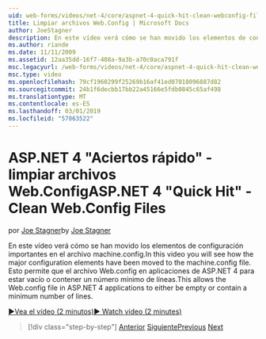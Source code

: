 ```yaml
---
uid: web-forms/videos/net-4/core/aspnet-4-quick-hit-clean-webconfig-files
title: Limpiar archivos Web.Config | Microsoft Docs
author: JoeStagner
description: En este vídeo verá cómo se han movido los elementos de configuración importantes en el archivo machine.config. Esto permite que el archivo Web.config en la aplicación de ASP.NET 4...
ms.author: riande
ms.date: 11/11/2009
ms.assetid: 12aa35dd-16f7-408a-9a3b-a70c0aca791f
msc.legacyurl: /web-forms/videos/net-4/core/aspnet-4-quick-hit-clean-webconfig-files
msc.type: video
ms.openlocfilehash: 79cf1960299f25269b16af41ed07018096887d82
ms.sourcegitcommit: 24b1f6decbb17bb22a45166e5fdb0845c65af498
ms.translationtype: MT
ms.contentlocale: es-ES
ms.lasthandoff: 03/01/2019
ms.locfileid: "57063522"
---
```

<a name="aspnet-4-quick-hit---clean-webconfig-files"></a><span data-ttu-id="0cb02-104">ASP.NET 4 "Aciertos rápido" - limpiar archivos Web.Config</span><span class="sxs-lookup"><span data-stu-id="0cb02-104">ASP.NET 4 "Quick Hit" - Clean Web.Config Files</span></span>
====================
<span data-ttu-id="0cb02-105">por [Joe Stagner](https://github.com/JoeStagner)</span><span class="sxs-lookup"><span data-stu-id="0cb02-105">by [Joe Stagner](https://github.com/JoeStagner)</span></span>

<span data-ttu-id="0cb02-106">En este vídeo verá cómo se han movido los elementos de configuración importantes en el archivo machine.config.</span><span class="sxs-lookup"><span data-stu-id="0cb02-106">In this video you will see how the major configuration elements have been moved to the machine.config file.</span></span> <span data-ttu-id="0cb02-107">Esto permite que el archivo Web.config en aplicaciones de ASP.NET 4 para estar vacío o contener un número mínimo de líneas.</span><span class="sxs-lookup"><span data-stu-id="0cb02-107">This allows the Web.config file in ASP.NET 4 applications to either be empty or contain a minimum number of lines.</span></span>

[<span data-ttu-id="0cb02-108">&#9654;Vea el vídeo (2 minutos)</span><span class="sxs-lookup"><span data-stu-id="0cb02-108">&#9654; Watch video (2 minutes)</span></span>](https://channel9.msdn.com/Blogs/ASP-NET-Site-Videos/aspnet-4-quick-hit-clean-webconfig-files)

> [!div class="step-by-step"]
> <span data-ttu-id="0cb02-109">[Anterior](aspnet-4-quick-hit-auto-start.md)
> [Siguiente](aspnet-4-quick-hit-predictable-client-ids.md)</span><span class="sxs-lookup"><span data-stu-id="0cb02-109">[Previous](aspnet-4-quick-hit-auto-start.md)
[Next](aspnet-4-quick-hit-predictable-client-ids.md)</span></span>
